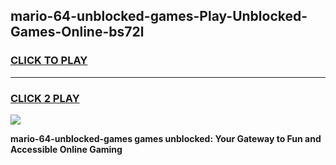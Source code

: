 
## mario-64-unblocked-games-Play-Unblocked-Games-Online-bs72l
<h3>
<a href="https://premium76.site?title=mario-64-unblocked-games&ref=25A">CLICK TO PLAY</a></h3>
<hr>

<h3>
<a href="https://premium76.site?title=mario-64-unblocked-games&ref=25A">CLICK 2 PLAY</a>
  
</h3>

<a href="https://premium76.site?title=mario-64-unblocked-games&ref=25A"><img src="https://clearcache.store/games.png"></a>


**mario-64-unblocked-games games unblocked: Your Gateway to Fun and Accessible Online Gaming**

